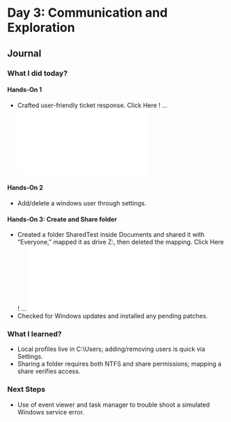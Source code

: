 # Day 3: Communication and Exploration

## Journal

### What I did today?

#### Hands-On 1
- Crafted user-friendly ticket response. Click Here ! ... ![images](images/day3/img1.md)
#### Hands-On 2
- Add/delete a windows user through settings.
#### Hands-On 3: Create and Share folder
- Created a folder SharedTest inside Documents and shared it with “Everyone,” mapped it as drive Z:, then deleted the mapping. Click Here ! ... ![images](images/day3/img2.md)
- Checked for Windows updates and installed any pending patches. 

### What I learned?
- Local profiles live in C:\Users\; adding/removing users is quick via Settings.
- Sharing a folder requires both NTFS and share permissions; mapping a share verifies access.

### Next Steps
- Use of event viewer and task manager to trouble shoot a simulated Windows service error.




